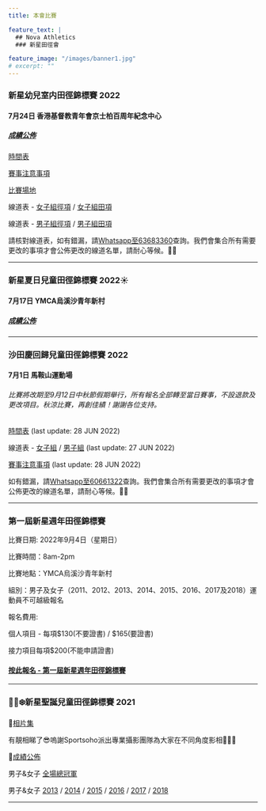```yaml
---
title: 本會比賽

feature_text: |
  ## Nova Athletics
  ### 新星田徑會

feature_image: "/images/banner1.jpg"
# excerpt: ""
---
```

### 新星幼兒室内田徑錦標賽 2022

#### 7月24日 香港基督教青年會京士柏百周年紀念中心

##### [成績公佈](https://drive.google.com/drive/folders/18xZkPEr2yhbdfS-1znS34ciqQgvsavAL?usp=sharing)

[時間表](https://drive.google.com/file/d/16UTDFBnt8jzX1GydXj9lvUKgI__RGShU/view?usp=sharing)

[賽事注意事項](https://drive.google.com/file/d/14YL0B-9mpS4qtJF3bwXFjG6tKbYR1kI5/view?usp=sharing)

[比賽場地](https://drive.google.com/file/d/1dP_5awl8KTfbwNM1YGS0N9rA5W2zy2jc/view?usp=sharing)

線道表 - [女子組徑項](https://drive.google.com/file/d/1pBS8icbeixvC1fgsMLeJHxwe87vd8M6c/view?usp=sharing) / [女子組田項](https://drive.google.com/file/d/1Pekw1CpoD2jujglviMk91t3kp4MzPLKL/view?usp=sharing)

線道表 - [男子組徑項](https://drive.google.com/file/d/1OPdwjf_4FBFIOd8IKMeuQRR2Q2b8lG9T/view?usp=sharing) / [男子組田項](https://drive.google.com/file/d/18h17oI1T0uOgGRlcsnpJ9dRwH4JRfFja/view?usp=sharing)

請核對線道表，如有錯漏，請[Whatsapp至63683360](https://api.whatsapp.com/send?phone=85263683360)查詢。我們會集合所有需要更改的事項才會公佈更改的線道名單，請耐心等候。🙌🏻

---------------------------------------------------------------------------------------
### 新星夏日兒童田徑錦標賽 2022☀️ 

#### 7月17日 YMCA烏溪沙青年新村 

##### [成績公佈](https://drive.google.com/drive/folders/1QBQsVVKDakNFa5oZspTp4bCn4fPIblGG?usp=sharing)

---------------------------------------------------------------------------------------
### 沙田慶回歸兒童田徑錦標賽 2022 

#### 7月1日 馬鞍山運動場

###### 比賽將改期至9月12日中秋節假期舉行，所有報名全部轉至當日賽事，不設退款及更改項目。秋涼比賽，再創佳績！謝謝各位支持。

[時間表](https://drive.google.com/file/d/1hkX1kZ2DSY5w5gSt4zusZeTEo4qJb0P1/view?usp=sharing) (last update: 28 JUN 2022)

線道表 - [女子組](https://drive.google.com/file/d/1g25xM6fq4jQ7nqJ3Bb14Z8_lleoSdNPj/view?usp=sharing) / [男子組](https://drive.google.com/file/d/1VuxQDKH23mL-M6qsmEsb-xsMGet61s-A/view?usp=sharing) (last update: 27 JUN 2022) 

[賽事注意事項](https://drive.google.com/file/d/1Ifq0iFGk8j0biDy9HdxYotmjyOedRuzA/view?usp=sharing) (last update: 28 JUN 2022)

如有錯漏，請[Whatsapp至60661322](https://api.whatsapp.com/send?phone=85260661322)查詢。我們會集合所有需要更改的事項才會公佈更改的線道名單，請耐心等候。🙌🏻

---------------------------------------------------------------------------------------
### 第一屆新星週年田徑錦標賽

比賽日期: 2022年9月4日（星期日）

比賽時間：8am-2pm

比賽地點：YMCA烏溪沙青年新村

組別：男子及女子（2011、2012、2013、2014、2015、2016、2017及2018）運動員不可越級報名

報名費用: 

個人項目 - 每項$130(不要證書) / $165(要證書)

接力項目每項$200(不能申請證書)

#### [按此報名 - 第一屆新星週年田徑錦標賽](https://forms.zohopublic.com/hknovasports852/form/040920221/formperma/GwqKzx16nNuUKbmJrIIsb4H9sbcUo8Qkf8eZcM-D3bs)

---------------------------------------------------------------------------------------
### 🎅🏻❄️新星聖誕兒童田徑錦標賽 2021

🌟[相片集](https://www.sportsoho.com/pg/photos/matchalbum/8705355)

有靚相睇了😎嗚謝Sportsoho派出專業攝影團隊為大家在不同角度影相📸👏🏼

🌟[成績公佈](https://drive.google.com/drive/folders/1cdPK-Qlpb3MMdX5LTcDJoD3xeiREXaZj?usp=sharing)

男子&女子 [全場總冠軍](https://drive.google.com/file/d/1VJnbVtAS89gOdVjOsDhUu81I0tyqyBHj/view?usp=sharing)

男子&女子 [2013](https://drive.google.com/drive/folders/1gI9cOnKg7ERy20iUY0lwd9gnsm6Yotbs?usp=sharing) / [2014](https://drive.google.com/drive/folders/15slC5KYxs6pwO91-GZyI5hCnk7mBRyhY?usp=sharing) / [2015](https://drive.google.com/drive/folders/1HDa1_iMyMiagRgVR23SS1RqFH8dWvrbF?usp=sharing) / [2016](https://drive.google.com/drive/folders/1Bz9QXBhLHQ9CCcLaC52qov2BbMxyVODw?usp=sharing) / [2017](https://drive.google.com/drive/folders/1YP-WhwBDA8nGfCBJbCrD6RnVDpVhV896?usp=sharing) / [2018](https://drive.google.com/drive/folders/1f-RjfhBZb8EXJA4W626sR_gyHFppk7-o?usp=sharing)

---------------------------------------------------------------------------------------
